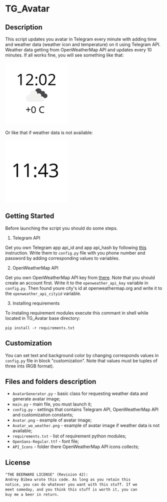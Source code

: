 # TG_Avatar #

## Description ##

This script updates you avatar in Telegram every minute with adding time and weather data (weather icon and temperature) on it using Telegram API. Weather data getting from OpenWeatherMap API and updates every 10 minutes.
If all works fine, you will see something like that:

![Avatar Example](Avatar.png)

Or like that if weather data is not available:

![Avatar Example No Weather](Avatar_wo_weather.png)


## Getting Started ##

Before launching the script you should do some steps.

1. Telegram API

Get you own Telegram app api_id and app api_hash by following [this](https://core.telegram.org/api/obtaining_api_id) instruction.
Write them to `config.py` file with you phone number and password by adding corresponding values to variables.

2. OpenWeatherMap API

Get you own OpenWeatherMap API key from [there](https://openweathermap.org/api). Note that you should create an account first.
Write it to the `openweather_api_key` variable in `config.py`. Then found youre city's id at openweathermap.org and write it to the `openweather_api_cityid` variable.

3. Installing requirements

To instaling requirement modules execute this commant in shell while located in TG_Avatar base directory:

	pip install -r requirements.txt

## Customization ##

You can set text and background color by changing corresponds values in `config.py` file in block "customization".
Note that values must be tuples of three ints (RGB format).

## Files and folders description ##

* `AvatarGenerator.py` - basic class for requesting weather data and generate avatar image;
* `main.py` - main file, you must launch it;
* `config.py` - settings that contains Telegram API, OpenWeatherMap API and customization constants;
* `Avatar.png` - example of avatar image;
* `Avatar_wo_weather.png` - example of avatar image if weather data is not available;
* `requirements.txt` - list of requirement python modules;
* `OpenSans-Regular.ttf` - font file;
* `API_Icons` - folder there OpenWeatherMap API icons collects;

## License ##

	"THE BEERWARE LICENSE" (Revision 42):
	Andrey Bibea wrote this code. As long as you retain this 
	notice, you can do whatever you want with this stuff. If we
	meet someday, and you think this stuff is worth it, you can
	buy me a beer in return.